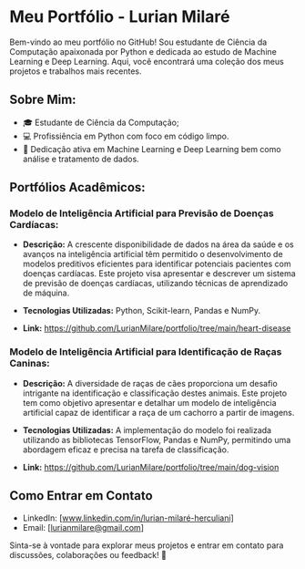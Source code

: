# Meu Portfólio - Lurian Milaré

Bem-vindo ao meu portfólio no GitHub! Sou estudante de Ciência da Computação apaixonada por Python e dedicada ao estudo de Machine Learning e Deep Learning. Aqui, você encontrará uma coleção dos meus projetos e trabalhos mais recentes.

## Sobre Mim:

- 🎓 Estudante de Ciência da Computação;
- 💻 Profissiência em Python com foco em código limpo.
- 🤖 Dedicação ativa em Machine Learning e Deep Learning bem como análise e tratamento de dados.

## Portfólios Acadêmicos:

### Modelo de Inteligência Artificial para Previsão de Doenças Cardíacas:

- **Descrição:** A crescente disponibilidade de dados na área da saúde e os avanços na inteligência artificial têm permitido o desenvolvimento de modelos preditivos eficientes para identificar potenciais pacientes com doenças cardíacas. Este projeto visa apresentar e descrever um sistema de previsão de doenças cardíacas, utilizando técnicas de aprendizado de máquina.
  
- **Tecnologias Utilizadas:** Python, Scikit-learn, Pandas e NumPy.
  
- **Link:** https://github.com/LurianMilare/portfolio/tree/main/heart-disease
  

###  Modelo de Inteligência Artificial para Identificação de Raças Caninas:

- **Descrição:** A diversidade de raças de cães proporciona um desafio intrigante na identificação e classificação destes animais. Este projeto tem como objetivo apresentar e detalhar um modelo de inteligência artificial capaz de identificar a raça de um cachorro a partir de imagens.
  
- **Tecnologias Utilizadas:** A implementação do modelo foi realizada utilizando as bibliotecas TensorFlow, Pandas e NumPy, permitindo uma abordagem eficaz e precisa na tarefa de classificação.
  
- **Link:** https://github.com/LurianMilare/portfolio/tree/main/dog-vision
  

## Como Entrar em Contato

- LinkedIn: [www.linkedin.com/in/lurian-milaré-herculiani]
- Email: [lurianmilare@gmail.com]

Sinta-se à vontade para explorar meus projetos e entrar em contato para discussões, colaborações ou feedback! 🚀
